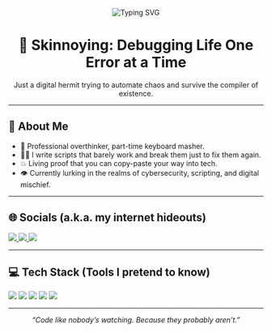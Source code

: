 <p align="center">
  <img src="https://readme-typing-svg.demolab.com?font=Fira+Code&size=22&duration=4000&pause=1000&color=39FF14&background=00000000&center=true&vCenter=true&width=500&lines=The+state+Tsun+Zu+left+me+in+:;Giving+up+is+gay+%F0%9F%98%88." alt="Typing SVG" />
</p>

<h1 align="center">🧠 Skinnoying: Debugging Life One Error at a Time</h1>
<p align="center">Just a digital hermit trying to automate chaos and survive the compiler of existence.</p>

---

## 💫 About Me
- 🤡 Professional overthinker, part-time keyboard masher.
- 🧑‍💻 I write scripts that barely work and break them just to fix them again.
- 💥 Living proof that you can copy-paste your way into tech.
- 👁 Currently lurking in the realms of cybersecurity, scripting, and digital mischief.

---

## 🌐 Socials (a.k.a. my internet hideouts)

<p align="left">
  <a href="https://instagram.com/raiinime" target="_blank">
    <img src="https://img.shields.io/badge/Instagram-%23E4405F.svg?style=for-the-badge&logo=instagram&logoColor=white" />
  </a>
  <a href="https://x.com/p3dokers" target="_blank">
    <img src="https://img.shields.io/badge/X-black.svg?style=for-the-badge&logo=X&logoColor=white" />
  </a>
  <a href="https://codepen.io/skinnoying" target="_blank">
    <img src="https://img.shields.io/badge/Codepen-000000?style=for-the-badge&logo=codepen&logoColor=white" />
  </a>
</p>

---

## 💻 Tech Stack (Tools I pretend to know)

<p align="left">
  <img src="https://img.shields.io/badge/Python-3670A0?style=for-the-badge&logo=python&logoColor=ffdd54" />
  <img src="https://img.shields.io/badge/MySQL-4479A1.svg?style=for-the-badge&logo=mysql&logoColor=white" />
  <img src="https://img.shields.io/badge/Shell_Script-121011.svg?style=for-the-badge&logo=gnu-bash&logoColor=white" />
  <img src="https://img.shields.io/badge/Git-F05033.svg?style=for-the-badge&logo=git&logoColor=white" />
  <img src="https://img.shields.io/badge/Figma-F24E1E.svg?style=for-the-badge&logo=figma&logoColor=white" />
</p>

---


<p align="center"><i>“Code like nobody’s watching. Because they probably aren’t.”</i></p>
